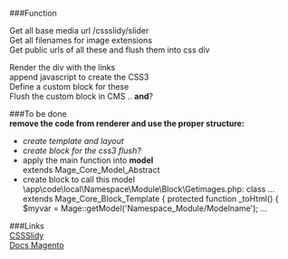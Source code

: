 ###Function  
  
Get all base media url /cssslidy/slider  
Get all filenames for image extensions  
Get public urls of all these and flush them into css div  
  
Render the div with the links  
append javascript to create the CSS3  
Define a custom block for these  
Flush the custom block in CMS .. **and**?  
  
###To be done  
**remove the code from renderer and use the proper structure:**  
+ *create template and layout* 
+ *create block for the css3 flush?*  
+ apply the main function into **model**  
    extends Mage_Core_Model_Abstract  
+ create block to call this model  
   \app\code\local\Namespace\Module\Block\Getimages.php:
    class ... extends Mage_Core_Block_Template
      { protected function _toHtml() { 
        $myvar = Mage::getModel('Namespace_Module/Modelname');
        ...

  
###Links   
[CSSSlidy](http://dudleystorey.github.io/CSSslidy/)  
[Docs Magento](http://docs.magentocommerce.com/)  
